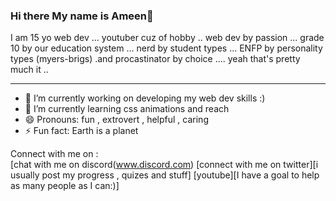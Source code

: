 ### Hi there My name is Ameen👋
I am 15 yo web dev ... youtuber cuz of hobby .. web dev by passion ... grade 10 by our education system ...  nerd by student types ... ENFP by personality types (myers-brigs) .and  procastinator by choice ....  yeah that's pretty much it ..
<hr>


- 🔭 I’m currently working on developing my web dev skills :)
- 🌱 I’m currently learning css animations and reach
- 😄 Pronouns: fun , extrovert , helpful , caring 
- ⚡ Fun fact: Earth is a planet

Connect with me on :
<br>
[chat with me on discord(www.discord.com)
[connect with me on twitter][i usually post my progress , quizes and stuff] 
[youtube][I have a goal to help as many people as I can:)]
